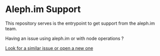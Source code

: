 # Aleph.im Support

This repository serves is the entrypoint to get support from the aleph.im team. 

Having an issue using aleph.im or with node operations ?

[Look for a similar issue or open a new one](https://github.com/aleph-im/support/issues)
